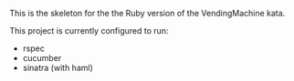This is the skeleton for the the Ruby version of the VendingMachine kata.

This project is currently configured to run:
* rspec
* cucumber
* sinatra (with haml)

